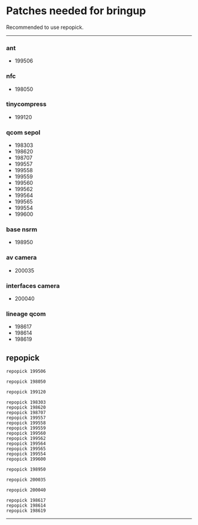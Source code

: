 # Patches needed for bringup

Recommended to use repopick.

-----
### ant
- 199506
### nfc
- 198050
### tinycompress
- 199120
### qcom sepol
- 198303
- 198620
- 198707
- 199557
- 199558
- 199559
- 199560
- 199562
- 199564
- 199565
- 199554
- 199600
### base nsrm
- 198950
### av camera
- 200035
### interfaces camera
- 200040
### lineage qcom
- 198617
- 198614
- 198619

## repopick

```
repopick 199506

repopick 198050

repopick 199120

repopick 198303
repopick 198620
repopick 198707
repopick 199557
repopick 199558
repopick 199559
repopick 199560
repopick 199562
repopick 199564
repopick 199565
repopick 199554
repopick 199600

repopick 198950

repopick 200035

repopick 200040

repopick 198617
repopick 198614
repopick 198619
```




-----
